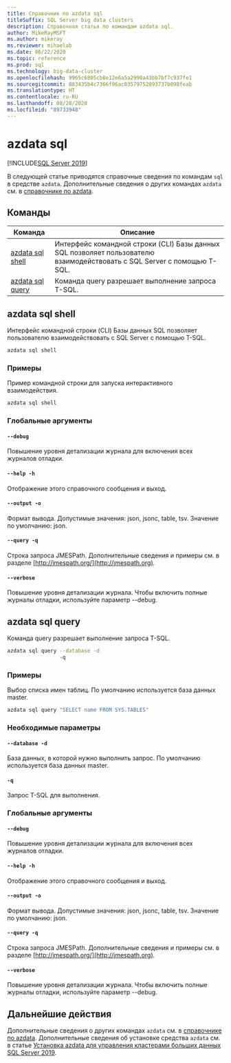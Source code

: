```yaml
---
title: Справочник по azdata sql
titleSuffix: SQL Server big data clusters
description: Справочная статья по командам azdata sql.
author: MikeRayMSFT
ms.author: mikeray
ms.reviewer: mihaelab
ms.date: 06/22/2020
ms.topic: reference
ms.prod: sql
ms.technology: big-data-cluster
ms.openlocfilehash: 9965c6805cb8e12e6a5a2990a43bb7bf7c937fe1
ms.sourcegitcommit: 883435b4c7366f06ac03579752093737b098feab
ms.translationtype: HT
ms.contentlocale: ru-RU
ms.lasthandoff: 08/28/2020
ms.locfileid: "89733948"
---
```

# <a name="azdata-sql"></a>azdata sql

[!INCLUDE[SQL Server 2019](../../includes/applies-to-version/sqlserver2019.md)]

В следующей статье приводятся справочные сведения по командам `sql` в средстве `azdata`. Дополнительные сведения о других командах `azdata` см. в [справочнике по azdata](reference-azdata.md).

## <a name="commands"></a>Команды
| Команда | Описание |
| --- | --- |
[azdata sql shell](#azdata-sql-shell) | Интерфейс командной строки (CLI) Базы данных SQL позволяет пользователю взаимодействовать с SQL Server с помощью T-SQL.
[azdata sql query](#azdata-sql-query) | Команда query разрешает выполнение запроса T-SQL.
## <a name="azdata-sql-shell"></a>azdata sql shell
Интерфейс командной строки (CLI) Базы данных SQL позволяет пользователю взаимодействовать с SQL Server с помощью T-SQL.
```bash
azdata sql shell 
```
### <a name="examples"></a>Примеры
Пример командной строки для запуска интерактивного взаимодействия.
```bash
azdata sql shell
```
### <a name="global-arguments"></a>Глобальные аргументы
#### `--debug`
Повышение уровня детализации журнала для включения всех журналов отладки.
#### `--help -h`
Отображение этого справочного сообщения и выход.
#### `--output -o`
Формат вывода.  Допустимые значения: json, jsonc, table, tsv.  Значение по умолчанию: json.
#### `--query -q`
Строка запроса JMESPath. Дополнительные сведения и примеры см. в разделе [http://jmespath.org/](http://jmespath.org).
#### `--verbose`
Повышение уровня детализации журнала. Чтобы включить полные журналы отладки, используйте параметр --debug.
## <a name="azdata-sql-query"></a>azdata sql query
Команда query разрешает выполнение запроса T-SQL.
```bash
azdata sql query --database -d 
                 -q
```
### <a name="examples"></a>Примеры
Выбор списка имен таблиц.  По умолчанию используется база данных master.
```bash
azdata sql query "SELECT name FROM SYS.TABLES"
```
### <a name="required-parameters"></a>Необходимые параметры
#### `--database -d`
База данных, в которой нужно выполнить запрос.  По умолчанию используется база данных master.
#### `-q`
Запрос T-SQL для выполнения.
### <a name="global-arguments"></a>Глобальные аргументы
#### `--debug`
Повышение уровня детализации журнала для включения всех журналов отладки.
#### `--help -h`
Отображение этого справочного сообщения и выход.
#### `--output -o`
Формат вывода.  Допустимые значения: json, jsonc, table, tsv.  Значение по умолчанию: json.
#### `--query -q`
Строка запроса JMESPath. Дополнительные сведения и примеры см. в разделе [http://jmespath.org/](http://jmespath.org).
#### `--verbose`
Повышение уровня детализации журнала. Чтобы включить полные журналы отладки, используйте параметр --debug.

## <a name="next-steps"></a>Дальнейшие действия

Дополнительные сведения о других командах `azdata` см. в [справочнике по azdata](reference-azdata.md). Дополнительные сведения об установке средства `azdata` см. в статье [Установка azdata для управления кластерами больших данных SQL Server 2019](../install/deploy-install-azdata.md).
